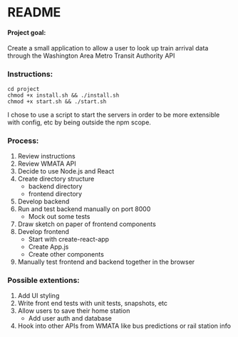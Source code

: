 # README

#### Project goal:
Create a small application to allow a user to look up train arrival data through the
Washington Area Metro Transit Authority API

### Instructions: 
```
cd project
chmod +x install.sh && ./install.sh
chmod +x start.sh && ./start.sh
```
I chose to use a script to start the servers in order to be more extensible with config, etc by being outside the npm scope. 

### Process:
1. Review instructions
2. Review WMATA API
3. Decide to use Node.js and React
4. Create directory structure
    * backend directory
    * frontend directory
5. Develop backend
6. Run and test backend manually on port 8000
    * Mock out some tests
7. Draw sketch on paper of frontend components
8. Develop frontend
    * Start with create-react-app
    * Create App.js
    * Create other components
9. Manually test frontend and backend together in the browser

### Possible extentions:
1. Add UI styling
2. Write front end tests with unit tests, snapshots, etc
3. Allow users to save their home station
    * Add user auth and database
4. Hook into other APIs from WMATA like bus predictions or rail station info




